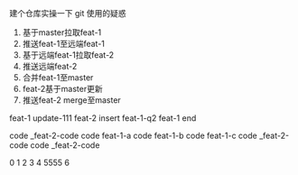 建个仓库实操一下 git 使用的疑惑

1. 基于master拉取feat-1
2. 推送feat-1至远端feat-1
3. 基于远端feat-1拉取feat-2
4. 推送远端feat-2
5. 合并feat-1至master
6. feat-2基于master更新
7. 推送feat-2 merge至master


feat-1 update-111
feat-2 insert
feat-1-q2
feat-1 end

code _feat-2-code
code feat-1-a
code feat-1-b
code feat-1-c code _feat-2-code
code _feat-2-code

0
1
2
3
4
5555
6
